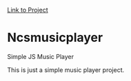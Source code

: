 [Link to Project](https://deibygera.github.io/Ncsmusicplayer/)
# Ncsmusicplayer
Simple JS Music Player

This is just a simple music player project.

